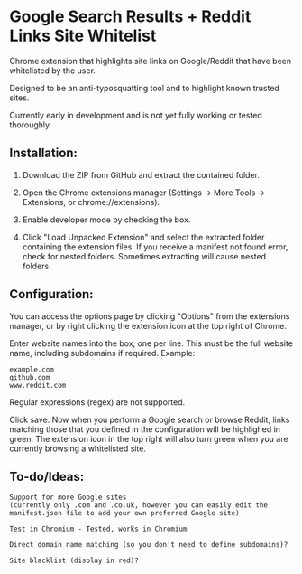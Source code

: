 # Google Search Results + Reddit Links Site Whitelist
Chrome extension that highlights site links on Google/Reddit that have been whitelisted by the user.

Designed to be an anti-typosquatting tool and to highlight known trusted sites.

Currently early in development and is not yet fully working or tested thoroughly.

## Installation:

1. Download the ZIP from GitHub and extract the contained folder.

2. Open the Chrome extensions manager (Settings -> More Tools -> Extensions, or chrome://extensions).

3. Enable developer mode by checking the box.

4. Click "Load Unpacked Extension" and select the extracted folder containing the extension files. If you receive a manifest not found error, check for nested folders. Sometimes extracting will cause nested folders.

## Configuration:

You can access the options page by clicking "Options" from the extensions manager, or by right clicking the extension icon at the top right of Chrome.

Enter website names into the box, one per line. This must be the full website name, including subdomains if required. Example:

    example.com
    github.com
    www.reddit.com
    
Regular expressions (regex) are not supported.
    
Click save. Now when you perform a Google search or browse Reddit, links matching those that you defined in the configuration will be highlighed in green. The extension icon in the top right will also turn green when you are currently browsing a whitelisted site.

## To-do/Ideas:

    Support for more Google sites
    (currently only .com and .co.uk, however you can easily edit the manifest.json file to add your own preferred Google site)
        
    Test in Chromium - Tested, works in Chromium
    
    Direct domain name matching (so you don't need to define subdomains)?
    
    Site blacklist (display in red)?
